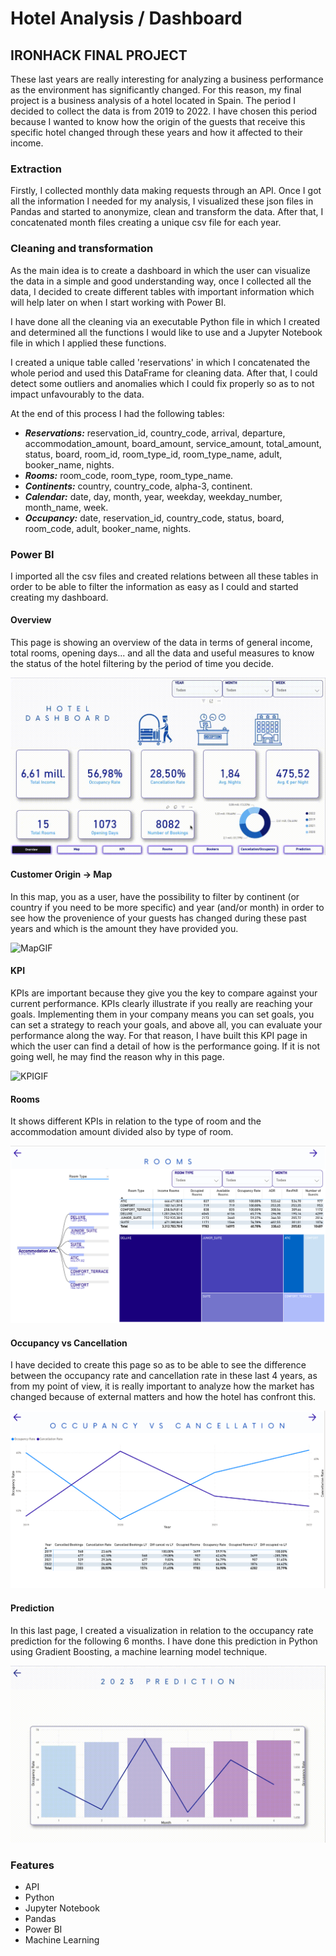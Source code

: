 # Hotel Analysis / Dashboard
## IRONHACK FINAL PROJECT

These last years are really interesting for analyzing a business performance as the environment has significantly changed. For this reason, my final project is a business analysis of a hotel located in Spain. 
The period I decided to collect the data is from 2019 to 2022. I have chosen this period because I wanted to know how the origin of the guests that receive this specific hotel changed through these years and how it affected to their income.

### Extraction
Firstly, I collected monthly data making requests through an API. 
Once I got all the information I needed for my analysis, I visualized these json files in Pandas and started to anonymize, clean and transform the data. After that, I concatenated month files creating a unique csv file for each year.

### Cleaning and transformation
As the main idea is to create a dashboard in which the user can visualize the data in a simple and good understanding way, once I collected all the data, I decided to create different tables with important information which will help later on when I start working with Power BI.

I have done all the cleaning via an executable Python file in which I created and determined all the functions I would like to use and a Jupyter Notebook file in which I applied these functions.

I created a unique table called 'reservations' in which I concatenated the whole period and used this DataFrame for cleaning data. 
After that, I could detect some outliers and anomalies which I could fix properly so as to not impact unfavourably to the data.

At the end of this process I had the following tables:
- ***Reservations:*** reservation_id, country_code, arrival, departure, accommodation_amount, board_amount, service_amount, total_amount, status, board, room_id, room_type_id, room_type_name, adult, booker_name, nights.
- ***Rooms:*** room_code, room_type, room_type_name.
- ***Continents:*** country, country_code, alpha-3, continent.
- ***Calendar:*** date, day, month, year, weekday, weekday_number, month_name, week.
- ***Occupancy:*** date, reservation_id, country_code, status, board, room_code, adult, booker_name, nights. 

### Power BI
I imported all the csv files and created relations between all these tables in order to be able to filter the information as easy as I could and started creating my dashboard. 

#### Overview
This page is showing an overview of the data in terms of general income, total rooms, opening days... and all the data and useful measures to know the status of the hotel filtering by the period of time you decide.

![OverviewGIF](https://github.com/lauurasarabia/Hotel_Dashboard/blob/main/images/GIF_Overview.gif?raw=true)


#### Customer Origin -> Map
In this map, you as a user, have the possibility to filter by continent (or country if you need to be more specific) and year (and/or month) in order to see how the provenience of your guests has changed during these past years and which is the amount they have provided you. 

![MapGIF](https://github.com/lauurasarabia/Hotel_Dashboard/blob/main/images/GIF_Map.gif?raw=true)

#### KPI
KPIs are important because they give you the key to compare against your current performance. KPIs clearly illustrate if you really are reaching your goals. Implementing them in your company means you can set goals, you can set a strategy to reach your goals, and above all, you can evaluate your performance along the way. 
For that reason, I have built this KPI page in which the user can find a detail of how is the performance going. If it is not going well, he may find the reason why in this page. 

![KPIGIF](https://github.com/lauurasarabia/Hotel_Dashboard/blob/main/images/GIF_KPI.gif?raw=true)

#### Rooms
It shows different KPIs in relation to the type of room and the accommodation amount divided also by type of room. 


![Rooms](https://github.com/lauurasarabia/Hotel_Dashboard/blob/main/images/Screenshot_rooms.png?raw=true)

#### Occupancy vs Cancellation
I have decided to create this page so as to be able to see the difference between the occupancy rate and cancellation rate in these last 4 years, as from my point of view, it is really important to analyze how the market has changed because of external matters and how the hotel has confront this. 

![Occupancyvscancellation](https://github.com/lauurasarabia/Hotel_Dashboard/blob/main/images/Screenshot_occupancy_cancel.png?raw=true)

#### Prediction
In this last page, I created a visualization in relation to the occupancy rate prediction for the following 6 months. I have done this prediction in Python using Gradient Boosting, a machine learning model technique. 

![Prediction](https://github.com/lauurasarabia/Hotel_Dashboard/blob/main/images/GIF_prediction.gif?raw=true)


### Features
* API
* Python
* Jupyter Notebook
* Pandas
* Power BI
* Machine Learning
